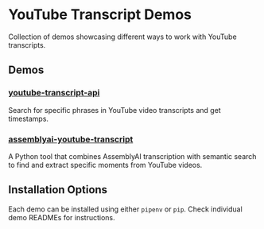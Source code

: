 # YouTube Transcript Demos

Collection of demos showcasing different ways to work with YouTube transcripts.

## Demos

### [youtube-transcript-api](youtube-transcript-api/README.md)
Search for specific phrases in YouTube video transcripts and get timestamps.

### [assemblyai-youtube-transcript](assemblyai-youtube-transcript/README.md)
A Python tool that combines AssemblyAI transcription with semantic search to find and extract specific moments from YouTube videos.

## Installation Options
Each demo can be installed using either `pipenv` or `pip`. Check individual demo READMEs for instructions.